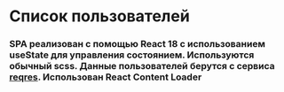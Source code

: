 # Список пользователей

### SPA реализован с помощью React 18 с использованием useState для управления состоянием. Используются обычный scss. Данные пользователей берутся с сервиса [reqres](https://reqres.in/). Использован **React Content Loader**
